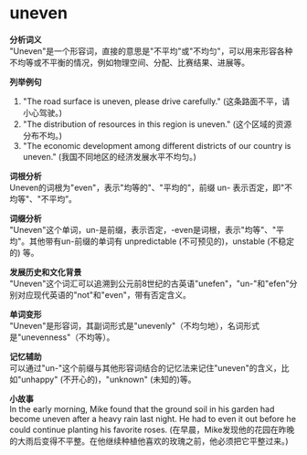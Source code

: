 # uneven

**分析词义**  
"Uneven"是一个形容词，直接的意思是"不平均"或"不均匀"，可以用来形容各种不均等或不平衡的情况，例如物理空间、分配、比赛结果、进展等。

  

**列举例句**

  

1.  "The road surface is uneven, please drive carefully." (这条路面不平，请小心驾驶。)
2.  "The distribution of resources in this region is uneven." (这个区域的资源分布不均。)
3.  "The economic development among different districts of our country is uneven." (我国不同地区的经济发展水平不均匀。)

  

**词根分析**  
Uneven的词根为"even"，表示"均等的"、"平均的"，前缀 un- 表示否定，即"不均等"、"不平均”。

  

**词缀分析**  
"Uneven"这个单词，un-是前缀，表示否定，-even是词根，表示"均等"、"平均"。其他带有un-前缀的单词有 unpredictable (不可预见的)，unstable (不稳定的) 等。

  

**发展历史和文化背景**  
"Uneven"这个词汇可以追溯到公元前8世纪的古英语"unefen"，"un-"和"efen"分别对应现代英语的"not"和"even"，带有否定含义。

  

**单词变形**  
"Uneven"是形容词，其副词形式是"unevenly"（不均匀地），名词形式是"unevenness"（不均等）。

  

**记忆辅助**  
可以通过"un-"这个前缀与其他形容词结合的记忆法来记住"uneven"的含义，比如"unhappy" (不开心的)，"unknown" (未知的)等。

  

**小故事**  
In the early morning, Mike found that the ground soil in his garden had become uneven after a heavy rain last night. He had to even it out before he could continue planting his favorite roses. (在早晨，Mike发现他的花园在昨晚的大雨后变得不平整。在他继续种植他喜欢的玫瑰之前，他必须把它平整过来。)
